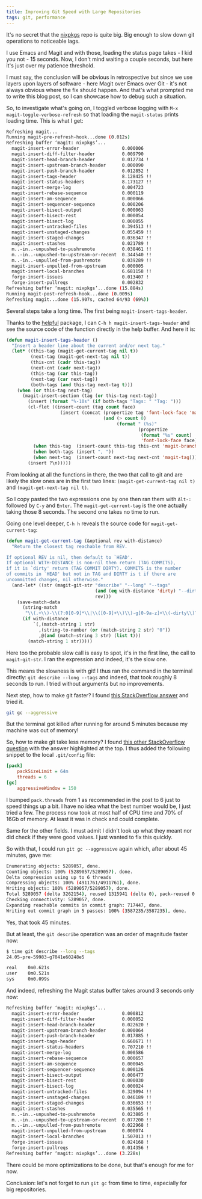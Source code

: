 ```yaml
---
title: Improving Git Speed with Large Repositories
tags: git, performance
---
```


It's no secret that the [nixpkgs][repo] repo is quite big.
Big enough to slow down git operations to noticeable lags.

[repo]: https://github.com/NixOS/nixpkgs/

I use Emacs and Magit and with those, loading the status page takes - I kid you not - 15 seconds.
Now, I don't mind waiting a couple seconds, but here it's just over my patience threshold.

I must say, the conclusion will be obvious in retrospective but since we use layers upon layers of software - here Magit over Emacs over Git - it's not always obvious where the fix should happen.
And that's what prompted me to write this blog post, so I can showcase how to debug such a situation.

So, to investigate what's going on, I toggled verbose logging with `M-x magit-toggle-verbose-refresh` so that loading the `magit-status` prints loading time.
This is what I get:

```bash
Refreshing magit...
Running magit-pre-refresh-hook...done (0.012s)
Refreshing buffer ‘magit: nixpkgs’...
  magit-insert-error-header                0.000006 
  magit-insert-diff-filter-header          0.009790 
  magit-insert-head-branch-header          0.012734 !
  magit-insert-upstream-branch-header      0.000090 
  magit-insert-push-branch-header          0.012852 !
  magit-insert-tags-header                 8.128425 !!
  magit-insert-status-headers              8.173127 !!
  magit-insert-merge-log                   0.004723 
  magit-insert-rebase-sequence             0.000119 
  magit-insert-am-sequence                 0.000066 
  magit-insert-sequencer-sequence          0.000206 
  magit-insert-bisect-output               0.000063 
  magit-insert-bisect-rest                 0.000054 
  magit-insert-bisect-log                  0.000055 
  magit-insert-untracked-files             0.394513 !!
  magit-insert-unstaged-changes            0.055459 !!
  magit-insert-staged-changes              0.036347 !!
  magit-insert-stashes                     0.021789 !
  m..-in..-unpushed-to-pushremote          0.038461 !!
  m..-in..-unpushed-to-upstream-or-recent  0.344540 !!
  m..-in..-unpulled-from-pushremote        0.039289 !!
  magit-insert-unpulled-from-upstream      0.000005 
  magit-insert-local-branches              6.681158 !!
  forge-insert-issues                      0.013407 !
  forge-insert-pullreqs                    0.002832 
Refreshing buffer ‘magit: nixpkgs’...done (15.884s)
Running magit-post-refresh-hook...done (0.009s)
Refreshing magit...done (15.907s, cached 64/93 (69%))
```

Several steps take a long time. The first being `magit-insert-tags-header`.

Thanks to the [helpful][helpful] package, I can `C-h h magit-insert-tags-header` and see the source code of the function directly in the help buffer.
And here it is:

[helpful]: https://github.com/Wilfred/helpful

```lisp
(defun magit-insert-tags-header ()
  "Insert a header line about the current and/or next tag."
  (let* ((this-tag (magit-get-current-tag nil t))
         (next-tag (magit-get-next-tag nil t))
         (this-cnt (cadr this-tag))
         (next-cnt (cadr next-tag))
         (this-tag (car this-tag))
         (next-tag (car next-tag))
         (both-tags (and this-tag next-tag t)))
    (when (or this-tag next-tag)
      (magit-insert-section (tag (or this-tag next-tag))
        (insert (format "%-10s" (if both-tags "Tags: " "Tag: ")))
        (cl-flet ((insert-count (tag count face)
                    (insert (concat (propertize tag 'font-lock-face 'magit-tag)
                                    (and (> count 0)
                                         (format " (%s)"
                                                 (propertize
                                                  (format "%s" count)
                                                  'font-lock-face face)))))))
          (when this-tag  (insert-count this-tag this-cnt 'magit-branch-local))
          (when both-tags (insert ", "))
          (when next-tag  (insert-count next-tag next-cnt 'magit-tag)))
        (insert ?\n)))))
```

From looking at all the functions in there, the two that call to git and are likely the slow ones are in the first two lines: `(magit-get-current-tag nil t)` and `(magit-get-next-tag nil t)`.

So I copy pasted the two expressions one by one then ran them with `Alt-:` followed by `C-y` and `Enter`.
The `magit-get-current-tag` is the one actually taking those 8 seconds.
The second one takes no time to run.

Going one level deeper, `C-h h` reveals the source code for `magit-get-current-tag`:

```lisp
(defun magit-get-current-tag (&optional rev with-distance)
  "Return the closest tag reachable from REV.

If optional REV is nil, then default to `HEAD'.
If optional WITH-DISTANCE is non-nil then return (TAG COMMITS),
if it is `dirty' return (TAG COMMIT DIRTY). COMMITS is the number
of commits in `HEAD' but not in TAG and DIRTY is t if there are
uncommitted changes, nil otherwise."
  (and-let* ((str (magit-git-str "describe" "--long" "--tags"
                                 (and (eq with-distance 'dirty) "--dirty")
                                 rev)))
    (save-match-data
      (string-match
       "\\(.+\\)-\\(?:0[0-9]*\\|\\([0-9]+\\)\\)-g[0-9a-z]+\\(-dirty\\)?$" str)
      (if with-distance
          `(,(match-string 1 str)
            ,(string-to-number (or (match-string 2 str) "0"))
            ,@(and (match-string 3 str) (list t)))
        (match-string 1 str)))))
```

Here too the probable slow call is easy to spot, it's in the first line, the call to `magit-git-str`.
I ran the expression and indeed, it's the slow one.

This means the slowness is with git!
I thus ran the command in the terminal directly: `git describe --long --tags` and indeed, that took roughly 8 seconds to run.
I tried without arguments but no improvements.

Next step, how to make git faster?
I found [this StackOverflow answer][so1] and tried it.

```bash
git gc --aggressive
```

But the terminal got killed after running for around 5 minutes because my machine was out of memory!

[so1]: https://stackoverflow.com/a/3339609/1013628

So, how to make git take less memory?
I found [this other StackOverflow question][so2] with the answer highlighted at the top.
I thus added the following snippet to the local `.git/config` file:

[so2]: https://stackoverflow.com/questions/8214321/git-gc-using-excessive-memory-unable-to-complete

```ini
[pack]
    packSizeLimit = 64m
    threads = 6
[gc]
    aggressiveWindow = 150
```

I bumped `pack.threads` from 1 as recommended in the post to 6 just to speed things up a bit.
I have no idea what the best number would be, I just tried a few.
The process now took at most half of CPU time and 70% of 16Gb of memory.
At least it was in check and could complete.

Same for the other fields.
I must admit I didn't look up what they meant nor did check if they were good values.
I just wanted to fix this quickly.

So with that, I could run `git gc --aggressive` again which, after about 45 minutes, gave me:

```bash
Enumerating objects: 5289057, done.
Counting objects: 100% (5289057/5289057), done.
Delta compression using up to 6 threads
Compressing objects: 100% (4911761/4911761), done.
Writing objects: 100% (5289057/5289057), done.
Total 5289057 (delta 3262154), reused 1315941 (delta 0), pack-reused 0 (from 0)
Checking connectivity: 5289057, done.
Expanding reachable commits in commit graph: 717447, done.
Writing out commit graph in 5 passes: 100% (3587235/3587235), done.
```

Yes, that took 45 minutes.

But at least, the `git describe` operation was an order of magnitude faster now:

```bash
$ time git describe --long --tags
24.05-pre-59983-g7041e60248e5

real    0m0.621s
user    0m0.521s
sys     0m0.099s
```

And indeed, refreshing the Magit status buffer takes around 3 seconds only now:

```bash
Refreshing buffer ‘magit: nixpkgs’...
  magit-insert-error-header                0.000812 
  magit-insert-diff-filter-header          0.000052 
  magit-insert-head-branch-header          0.022620 !
  magit-insert-upstream-branch-header      0.000064 
  magit-insert-push-branch-header          0.017885 !
  magit-insert-tags-header                 0.660671 !!
  magit-insert-status-headers              0.707210 !!
  magit-insert-merge-log                   0.000586 
  magit-insert-rebase-sequence             0.000657 
  magit-insert-am-sequence                 0.000045 
  magit-insert-sequencer-sequence          0.000126 
  magit-insert-bisect-output               0.000477 
  magit-insert-bisect-rest                 0.000030 
  magit-insert-bisect-log                  0.000024 
  magit-insert-untracked-files             0.329094 !!
  magit-insert-unstaged-changes            0.046189 !!
  magit-insert-staged-changes              0.036653 !!
  magit-insert-stashes                     0.035565 !!
  m..-in..-unpushed-to-pushremote          0.023885 !
  m..-in..-unpushed-to-upstream-or-recent  0.077200 !!
  m..-in..-unpulled-from-pushremote        0.022968 !
  magit-insert-unpulled-from-upstream      0.000074 
  magit-insert-local-branches              1.507013 !!
  forge-insert-issues                      0.024168 !
  forge-insert-pullreqs                    0.014356 !
Refreshing buffer ‘magit: nixpkgs’...done (3.228s)
```

There could be more optimizations to be done, but that's enough for me for now.

Conclusion: let's not forget to run `git gc` from time to time, especially for big repositories.
